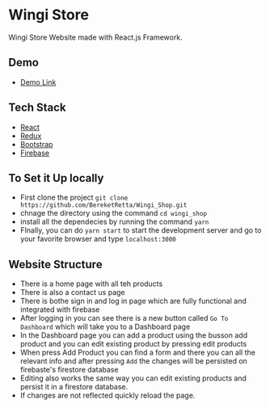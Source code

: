 # Wingi Store

Wingi Store Website made with React.js Framework.


## Demo
* [Demo Link](https://63f254503c915f05e4c84b96--rainbow-kringle-678e83.netlify.app/)


## Tech Stack

* [React](https://reactjs.org/)
* [Redux](https://redux.js.org/)
* [Bootstrap](https://getbootstrap.com/)
* [Firebase](https://firebase.google.com/)


## To Set it Up locally
* First clone the project `git clone https://github.com/BereketRetta/Wingi_Shop.git`
* chnage the directory using the command `cd wingi_shop`
* install all the dependecies by running the command `yarn`
* FInally, you can do `yarn start` to start the development server and go to your favorite browser and type `localhost:3000`


## Website Structure
* There is a home page with all teh products 
* There is also a contact us page
* There is bothe sign in and log in page which are fully functional and integrated with firebase
* After logging in you can see there is a new button called `Go To Dashboard` which will take you to a Dashboard page
* In the Dashboard page you can add a product using the busson add product and you can edit existing product by pressing edit products
* When press Add Product you can find a form and there you can all the relevant info and after pressing `Add` the changes will be persisted on firebaste's firestore database
* Editing also works the same way you can edit existing products and persist it in a firestore database.
* If changes are not reflected quickly reload the page.
